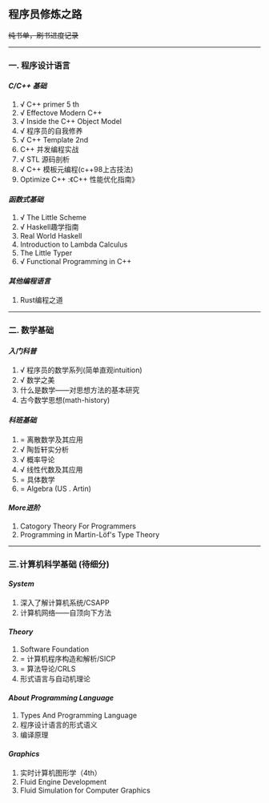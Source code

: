## 程序员修炼之路

~~纯书单，刷书进度记录~~

---

### **一. 程序设计语言**

#### *C/C++ 基础*

1. √ C++ primer 5 th 
2. √ Effectove Modern C++ 
3. √ Inside the C++ Object Model 
4. √ 程序员的自我修养 
5. √ C++ Template 2nd
6.   C++ 并发编程实战
7. √ STL 源码剖析 
8. √ C++ 模板元编程(c++98上古技法)
9.   Optimize C++ :《C++ 性能优化指南》

#### *函数式基础*

1. √ The Little Scheme
2. √ Haskell趣学指南
3.   Real World Haskell
4.   Introduction to Lambda Calculus
5.   The Little Typer
6. √ Functional Programming in C++

#### *其他编程语言*

1. Rust编程之道

---

### **二. 数学基础**

#### *入门科普*

1. √ 程序员的数学系列(简单直观intuition)
2. √ 数学之美
3.   什么是数学——对思想方法的基本研究
4.   古今数学思想(math-history)

#### *科班基础*

1. = 离散数学及其应用
2. √ 陶哲轩实分析
3. √ 概率导论
4. √ 线性代数及其应用
5. = 具体数学
6. = Algebra (US . Artin)
   
#### *More进阶* 
1. Catogory Theory For Programmers
2. Programming in Martin-Löf's Type Theory

---

### **三.计算机科学基础 (待细分)**

#### *System*

1. 深入了解计算机系统/CSAPP
2. 计算机网络——自顶向下方法

#### *Theory*

1.   Software Foundation
2. = 计算机程序构造和解析/SICP
3. = 算法导论/CRLS
4.   形式语言与自动机理论

#### *About Programming Language*
1. Types And Programming Language
2. 程序设计语言的形式语义
3. 编译原理

#### *Graphics*

1. 实时计算机图形学（4th）
2. Fluid Engine Development
3. Fluid Simulation for Computer Graphics